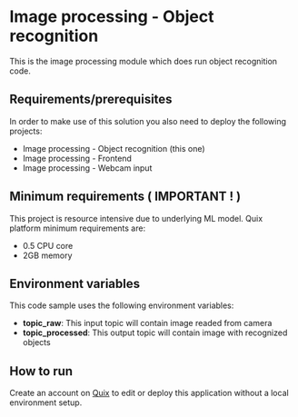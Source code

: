 # Image processing - Object recognition

This is the image processing module which does run object recognition code.

## Requirements/prerequisites

In order to make use of this solution you also need to deploy the following projects:
 - Image processing - Object recognition (this one)
 - Image processing - Frontend
 - Image processing - Webcam input

## Minimum requirements ( IMPORTANT ! )

This project is resource intensive due to underlying ML model. Quix platform minimum requirements are:

- 0.5 CPU core
- 2GB memory

## Environment variables

This code sample uses the following environment variables:

- **topic_raw**: This input topic will contain image readed from camera
- **topic_processed**: This output topic will contain image with recognized objects

## How to run
Create an account on [Quix](https://portal.platform.quix.ai/self-sign-up?xlink=github) to edit or deploy this application without a local environment setup.
